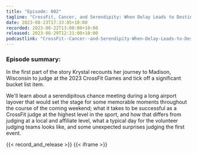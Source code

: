 ```yaml
---
title: "Episode: 002"
tagline: "CrossFit, Cancer, and Serendipity: When Delay Leads to Destiny"
date: 2023-08-23T17:33:05+10:00
recorded: 2023-08-22T13:00:00+10:00
released: 2023-08-29T12:21:00+10:00
podcastlink: "CrossFit--Cancer--and-Serendipity-When-Delay-Leads-to-Destiny-e28lkns"
---
```

### Episode summary:

In the first part of the story Krystal recounts her journey to Madison, Wisconsin
to judge at the 2023 CrossFit Games and tick off a significant bucket list item.

We'll learn about a serendipitous chance meeting during a long airport layover
that would set the stage for some memorable moments throughout the course of
the coming weekend; what it takes to be successful as a CrossFit
judge at the highest level in the sport, and how that differs from judging
at a local and affiliate level, what a typical day for the volunteer judging 
teams looks like, and some unexpected surprises judging the first event.

{{< record_and_release >}}
{{< iframe >}}
